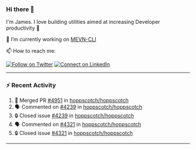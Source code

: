 ### Hi there 👋

I'm James. I love building utilities aimed at increasing Developer productivity :raised_hands: 

🔭 I’m currently working on [MEVN-CLI](https://github.com/madlabsinc/mevn-cli)

📫 How to reach me:

[![Follow on Twitter](https://img.shields.io/badge/--twitter?label=Twitter&logo=Twitter&style=social)](https://twitter.com/james_madhacks) [![Connect on LinkedIn](https://img.shields.io/badge/--linkedin?label=LinkedIn&logo=LinkedIn&style=social)](https://www.linkedin.com/in/jamesgeorge007)

---

### :zap: Recent Activity

<!--START_SECTION:activity-->
1. 🎉 Merged PR [#4951](https://github.com/hoppscotch/hoppscotch/pull/4951) in [hoppscotch/hoppscotch](https://github.com/hoppscotch/hoppscotch)
2. 🗣 Commented on [#4239](https://github.com/hoppscotch/hoppscotch/issues/4239#issuecomment-2775818561) in [hoppscotch/hoppscotch](https://github.com/hoppscotch/hoppscotch)
3. 🔒 Closed issue [#4239](https://github.com/hoppscotch/hoppscotch/issues/4239) in [hoppscotch/hoppscotch](https://github.com/hoppscotch/hoppscotch)
4. 🗣 Commented on [#4321](https://github.com/hoppscotch/hoppscotch/issues/4321#issuecomment-2775815790) in [hoppscotch/hoppscotch](https://github.com/hoppscotch/hoppscotch)
5. 🔒 Closed issue [#4321](https://github.com/hoppscotch/hoppscotch/issues/4321) in [hoppscotch/hoppscotch](https://github.com/hoppscotch/hoppscotch)
<!--END_SECTION:activity-->

---

<!--
**jamesgeorge007/jamesgeorge007** is a ✨ _special_ ✨ repository because its `README.md` (this file) appears on your GitHub profile.

Here are some ideas to get you started:

- 🌱 I’m currently learning ...
- 👯 I’m looking to collaborate on ...
- 🤔 I’m looking for help with ...
- 💬 Ask me about ...
- 😄 Pronouns: ...
- ⚡ Fun fact: ...
-->
